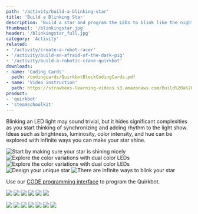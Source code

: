 ```yaml
---
path: '/activity/build-a-blinking-star'
title: 'Build a Blinking Star'
description: 'Build a star and program the LEDs to blink like the night sky.'
thumbnail: '/blinkingstar.jpg'
header: '/blinkingstar_full.jpg'
category: 'Activity'
related:
- '/activity/create-a-robot-racer'
- '/activity/build-an-afraid-of-the-dark-pig'
- '/activity/build-a-robotic-crane-quirkbot'
downloads:
- name: 'Coding Cards'
  path: /codingcards/QuirkbotBlockCodingCards.pdf
- name: 'Video instruction'
  path: https://strawbees-learning-videos.s3.amazonaws.com/Build%20a%20Blinking%20Star.mp4
product:
- 'quirkbot'
- 'steamschoolkit'
---
```


<section component="youtube" url="https://youtu.be/4zduly6FhQs"></section>

Blinking an LED light may sound trivial, but it hides significant complexities as you start thinking of synchronizing and adding rhythm to the light show. Ideas such as brightness, luminosity, color intensity, and hue can be explored with infinite ways you can make your star shine.

<section component="gallery">

![Start by making sure your star is shining nicely](/blinkingstar2.jpg)
![Explore the color variations with dual color LEDs](/blinkingstar_full.jpg)
![Explore the color variations with dual color LEDs](/blinkingstar3.jpg)
![Design your unique star](/blinkingstar4.jpg)
![There are infinite ways to blink your star](/blinkingstar.gif)

</section>

Use our [CODE programming interface](https://code.strawbees.com/) to program the Quirkbot.

<section component="gallery">

![](/onboarding/ledlegs.jpg)
![](/onboarding/squeezeledlegs.jpg)
![](/onboarding/attachledtoarm.jpg)
![](/onboarding/protectwithstraw.jpg)
![](/onboarding/howtoconnect.jpg)
![](/onboarding/howtoinstallfactoryprogram.jpg)

</section>

<section component="gallery">

![](/onboarding/whatarecodingcards.jpg)
![](/codingcards/blink.jpg)
![](/codingcards/flicker.jpg)
![](/codingcards/switchingcolors.jpg)
![](/codingcards/flickeringcolor.jpg)
![](/codingcards/glow.jpg)
![](/codingcards/fadingcolors.jpg)

</section>
